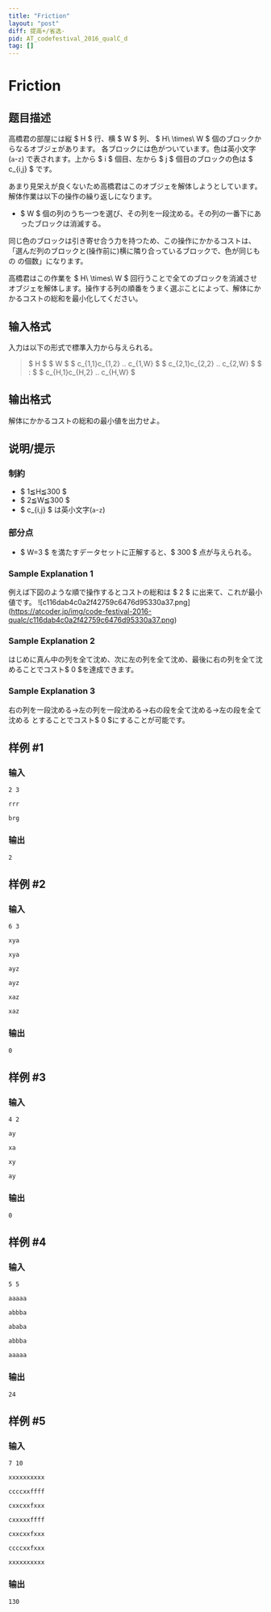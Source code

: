 ```yaml
---
title: "Friction"
layout: "post"
diff: 提高+/省选-
pid: AT_codefestival_2016_qualC_d
tag: []
---
```


# Friction

## 题目描述

[problemUrl]: https://atcoder.jp/contests/code-festival-2016-qualc/tasks/codefestival_2016_qualC_d

高橋君の部屋には縦 $ H $ 行、横 $ W $ 列、 $ H\ \times\ W $ 個のブロックからなるオブジェがあります。 各ブロックには色がついています。色は英小文字(`a`-`z`) で表されます。上から $ i $ 個目、左から $ j $ 個目のブロックの色は $ c_{i,j} $ です。

あまり見栄えが良くないため高橋君はこのオブジェを解体しようとしています。解体作業は以下の操作の繰り返しになります。

- $ W $ 個の列のうち一つを選び、その列を一段沈める。その列の一番下にあったブロックは消滅する。

同じ色のブロックは引き寄せ合う力を持つため、この操作にかかるコストは、「選んだ列のブロックと(操作前に)横に隣り合っているブロックで、色が同じもの の個数」になります。

高橋君はこの作業を $ H\ \times\ W $ 回行うことで全てのブロックを消滅させオブジェを解体します。操作する列の順番をうまく選ぶことによって、解体にかかるコストの総和を最小化してください。

## 输入格式

入力は以下の形式で標準入力から与えられる。

> $ H $ $ W $ $ c_{1,1}c_{1,2} $..$ c_{1,W} $ $ c_{2,1}c_{2,2} $..$ c_{2,W} $ $ : $ $ c_{H,1}c_{H,2} $..$ c_{H,W} $

## 输出格式

解体にかかるコストの総和の最小値を出力せよ。

## 说明/提示

### 制約

- $ 1≦H≦300 $
- $ 2≦W≦300 $
- $ c_{i,j} $ は英小文字(`a`-`z`)

### 部分点

- $ W=3 $ を満たすデータセットに正解すると、$ 300 $ 点が与えられる。

### Sample Explanation 1

例えば下図のような順で操作するとコストの総和は $ 2 $ に出来て、これが最小値です。 !\[c116dab4c0a2f42759c6476d95330a37.png\](https://atcoder.jp/img/code-festival-2016-qualc/c116dab4c0a2f42759c6476d95330a37.png)

### Sample Explanation 2

はじめに真ん中の列を全て沈め、次に左の列を全て沈め、最後に右の列を全て沈めることでコスト$ 0 $を達成できます。

### Sample Explanation 3

右の列を一段沈める→左の列を一段沈める→右の段を全て沈める→左の段を全て沈める とすることでコスト$ 0 $にすることが可能です。

## 样例 #1

### 输入

```
2 3
rrr
brg
```

### 输出

```
2
```

## 样例 #2

### 输入

```
6 3
xya
xya
ayz
ayz
xaz
xaz
```

### 输出

```
0
```

## 样例 #3

### 输入

```
4 2
ay
xa
xy
ay
```

### 输出

```
0
```

## 样例 #4

### 输入

```
5 5
aaaaa
abbba
ababa
abbba
aaaaa
```

### 输出

```
24
```

## 样例 #5

### 输入

```
7 10
xxxxxxxxxx
ccccxxffff
cxxcxxfxxx
cxxxxxffff
cxxcxxfxxx
ccccxxfxxx
xxxxxxxxxx
```

### 输出

```
130
```

